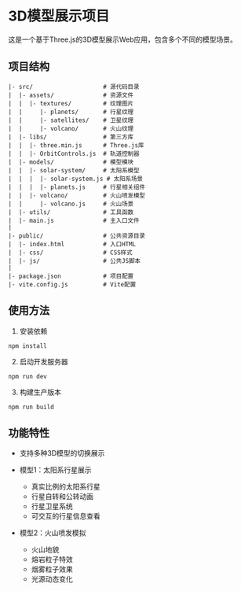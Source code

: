 # 3D模型展示项目

这是一个基于Three.js的3D模型展示Web应用，包含多个不同的模型场景。

## 项目结构

```
|- src/                    # 源代码目录
|  |- assets/              # 资源文件
|  |  |- textures/         # 纹理图片
|  |     |- planets/       # 行星纹理
|  |     |- satellites/    # 卫星纹理
|  |     |- volcano/       # 火山纹理
|  |- libs/                # 第三方库
|  |  |- three.min.js      # Three.js库
|  |  |- OrbitControls.js  # 轨道控制器
|  |- models/              # 模型模块
|  |  |- solar-system/     # 太阳系模型
|  |  |  |- solar-system.js # 太阳系场景
|  |  |  |- planets.js     # 行星相关组件
|  |  |- volcano/          # 火山喷发模型
|  |     |- volcano.js     # 火山场景
|  |- utils/               # 工具函数
|  |- main.js              # 主入口文件
|
|- public/                 # 公共资源目录
|  |- index.html           # 入口HTML
|  |- css/                 # CSS样式
|  |- js/                  # 公共JS脚本
|
|- package.json            # 项目配置
|- vite.config.js          # Vite配置
```

## 使用方法

1. 安装依赖
```
npm install
```

2. 启动开发服务器
```
npm run dev
```

3. 构建生产版本
```
npm run build
```

## 功能特性

- 支持多种3D模型的切换展示
- 模型1：太阳系行星展示
  - 真实比例的太阳系行星
  - 行星自转和公转动画
  - 行星卫星系统
  - 可交互的行星信息查看
  
- 模型2：火山喷发模拟
  - 火山地貌
  - 熔岩粒子特效
  - 烟雾粒子效果
  - 光源动态变化